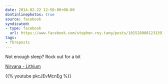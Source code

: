 ```yaml
---
date: 2014-02-22 12:50:00+08:00
dontinlinephotos: true
source: facebook
syndicated:
- type: facebook
  url: https://www.facebook.com/stephen.roy.tang/posts/10152800812313912
tags:
- fbreposts
---
```


Not enough sleep? Rock out for a bit 

[Nirvana - Lithium](https://www.youtube.com/watch?v=pkcJEvMcnEg)



{{% youtube pkcJEvMcnEg %}}